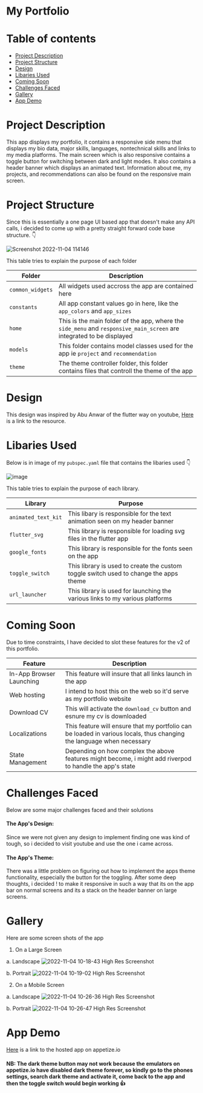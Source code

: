 # My Portfolio

Table of contents
=================
<!--ts-->
   * [Project Description](#project-description)
   * [Project Structure](#project-structure)
   * [Design](#design)
   * [Libaries Used](#libaries-used)
   * [Coming Soon](#coming-soon)
   * [Challenges Faced](#challenges-faced)
   * [Gallery](#gallery)
   * [App Demo](#app-demo)
   
<!--te-->

Project Description
===================
This app displays my portfolio, it contains a responsive side menu that displays my bio data, major skills, languages, nontechnical skills and links to my media platforms. The main screen which is also responsive contains a toggle button for switching between dark and light modes. It also contains a header banner which displays an animated text. Information about me, my projects, and recommendations can also be found on the responsive main screen.

Project Structure
=================
Since this is essentially a one page UI based app that doesn't make any API calls, i decided to come up with a pretty straight forward code base structure. 👇

![Screenshot 2022-11-04 114146](https://user-images.githubusercontent.com/59648161/199953859-d008c21c-cce3-4ee5-a4ee-d34c99f86785.png)

This table tries to explain the purpose of each folder

| Folder | Description |
| ------- | ------- |
| `common_widgets` | All widgets used accross the app are contained here |
| `constants` | All app constant values go in here, like the `app_colors` and `app_sizes` |
| `home` | This is the main folder of the app, where the `side_menu` and `responsive_main_screen` are integrated to be displayed |
| `models` | This folder contains model classes used for the app ie `project` and `recommendation` |
| `theme` | The theme controller folder, this folder contains files that controll the theme of the app |

Design
======
This design was inspired by Abu Anwar of the flutter way on youtube, [Here](https://www.youtube.com/watch?v=G_ZIJseX6AU&list=WL&index=1&t=96s) is a link to the resource.

Libaries Used
=============
Below is in image of my `pubspec.yaml` file that contains the libaries used 👇

![image](https://user-images.githubusercontent.com/59648161/199956862-8b9efd23-abd4-4aad-bb35-577d15149741.png)

This table tries to explain the purpose of each library.

| Library | Purpose |
| ------- | ------- |
| `animated_text_kit` | This libary is responsible for the text animation seen on my header banner |
| `flutter_svg` | This library is responsible for loading svg files in the flutter app |
| `google_fonts` | This library is responsible for the fonts seen on the app|
| `toggle_switch` | This library is used to create the custom toggle switch used to change the apps theme |
| `url_launcher` | This library is used for launching the various links to my various platforms |

Coming Soon
===========
Due to time constraints, I have decided to slot these features for the v2 of this portfolio.

| Feature | Description |
| ------- | ------- |
| In-App Browser Launching | This feature will insure that all links launch in the app |
| Web hosting | I intend to host this on the web so it'd serve as my portfolio website |
| Download CV | This will activate the `download_cv` button and esnure my cv is downloaded|
| Localizations | This feature will ensure that my portfolio can be loaded in various locals, thus changing the language when necessary |
| State Management | Depending on how complex the above features might become, i might add riverpod to handle the app's state |

Challenges Faced
================
Below are some major challenges faced and their solutions

#### The App's Design:
Since we were not given any design to implement finding one was kind of tough, so i decided to visit youtube and use the one i came across.
 
#### The App's Theme:
There was a little problem on figuring out how to implement the apps theme functionality, especially the button for the toggling. After some deep thoughts, i decided !
to make it responsive in such a way that its on the app bar on normal screens and its a stack on the header banner on large screens. 

Gallery
=======
Here are some screen shots of the app

1. On a Large Screen

a. Landscape
![2022-11-04 10-18-43 High Res Screenshot](https://user-images.githubusercontent.com/59648161/199960402-e5b01c73-2dbe-4173-8049-c2683a8a5358.png)

b. Portrait
![2022-11-04 10-19-02 High Res Screenshot](https://user-images.githubusercontent.com/59648161/199960607-dd1a0c93-5ab8-4851-b224-10a5ee928dbe.png)


2. On a Mobile Screen

a. Landscape
![2022-11-04 10-26-36 High Res Screenshot](https://user-images.githubusercontent.com/59648161/199960684-83f971b9-c764-4da1-b785-2d858f869a6e.png)

b. Portrait
![2022-11-04 10-26-47 High Res Screenshot](https://user-images.githubusercontent.com/59648161/199960850-c70ca0ae-8e54-4a7f-a947-161046761365.png)

App Demo
========
[Here](https://appetize.io/app/vlirlox4w7nxynxlw43mddurbi?device=pixel4&osVersion=11.0&scale=75) is a link to the hosted app on appetize.io

#### NB: The dark theme button may not work because the emulators on appetize.io have disabled dark theme forever, so kindly go to the phones settings, search dark theme and activate it, come back to the app and then the toggle switch would begin working 👍 
